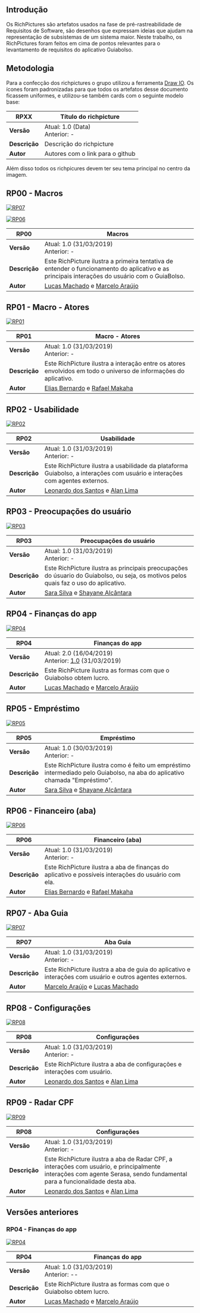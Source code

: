 ## **Introdução**

Os RichPictures são artefatos usados na fase de pré-rastreabilidade de Requisitos de Software, são desenhos que expressam ideias que ajudam na representação de subsistemas de um sistema maior. Neste trabalho, os RichPictures foram feitos em cima de pontos relevantes para o levantamento de requisitos do aplicativo Guiabolso.

## **Metodologia**

Para a confecção dos richpictures o grupo utilizou a ferramenta [Draw IO](https://www.draw.io/). Os ícones foram padronizadas para que todos os artefatos desse documento ficassem uniformes, e utilizou-se também cards com o seguinte modelo base:

| **RPXX** | **Título do richpicture**  |
|--|--|
| **Versão**| Atual: 1.0 (Data) <br> Anterior: - | 
| **Descrição** | Descrição do richpicture | 
|**Autor**| Autores com o link para o github | 

Além disso todos os richpicures devem ter seu tema principal no centro da imagem. 

<div class="align-center"></div>

## RP00 - Macros

[ ![RP07](./../img/rich_picture/rich_picture_macro_02.jpg) ](./../img/rich_picture/rich_picture_macro_02.jpg)

[ ![RP06](./../img/rich_picture/rich_picture_macro_01.jpg) ](./../img/rich_picture/rich_picture_macro_01.jpg)

| **RP00** | **Macros**  |
|--|--|
| **Versão**| Atual: 1.0 (31/03/2019) <br> Anterior: - | 
| **Descrição** | Este RichPicture ilustra a primeira tentativa de entender o funcionamento do aplicativo e as principais interações do usuário com o GuiaBolso. |
|**Autor**| [Lucas Machado](https://github.com/lmmLucasMachado) e [Marcelo Araújo](https://github.com/santosm46) | 

## RP01 - Macro - Atores

[ ![RP01](./../img/rich_picture/rich_picture_macro_atores.png) ](./../img/rich_picture/rich_picture_macro_atores.png)

| **RP01** | **Macro - Atores**  |
|--|--|
| **Versão**| Atual: 1.0 (31/03/2019) <br> Anterior: - | 
| **Descrição** | Este RichPicture ilustra a interação entre os atores envolvidos em todo o universo de informações do aplicativo. |
|**Autor**| [Elias Bernardo](https://github.com/silvasara) e [Rafael Makaha](https://github.com/rafaelmakaha) | 

## RP02 - Usabilidade

[ ![RP02](./../img/rich_picture/rich_picture_usabilidade.jpg) ](./../img/rich_picture/rich_picture_usabilidade.jpg)

| **RP02** | **Usabilidade**  |
|--|--|
| **Versão**| Atual: 1.0 (31/03/2019) <br> Anterior: - | 
| **Descrição** | Este RichPicture ilustra a usabilidade da plataforma Guiabolso, a interações com usuário e interações com agentes externos. |
|**Autor**| [Leonardo dos Santos](https://github.com/leossb36) e [Alan Lima](https://github.com/alanrslima) | 

## RP03 - Preocupações do usuário

[ ![RP03](./../img/rich_picture/rich_picture_preocupacoes.png) ](./../img/rich_picture/rich_picture_preocupacoes.png)  

| **RP03** | **Preocupações do usuário**  |
|--|--|
| **Versão**| Atual: 1.0 (31/03/2019) <br> Anterior: - | 
| **Descrição** | Este RichPicture ilustra as principais preocupações do úsuario do Guiabolso, ou seja, os motivos pelos quais faz o uso do aplicativo. |
|**Autor**| [Sara Silva](https://github.com/silvasara) e [Shayane Alcântara](https://github.com/shayanealcantara)| 

## RP04 - Finanças do app

[ ![RP04](./../img/rich_picture/rich_picture_financas_do_app_2.png) ](./../img/rich_picture/rich_picture_financas_do_app.png)

| **RP04** | **Finanças do app**  |
|--|--|
| **Versão**| Atual: 2.0 (16/04/2019) <br> Anterior: [1.0](#rp04-financas-do-app_1) (31/03/2019) | 
| **Descrição** | Este RichPicture ilustra as formas com que o Guiabolso obtem lucro. |
|**Autor**| [Lucas Machado](https://github.com/lmmLucasMachado)  e [Marcelo Araújo](https://github.com/santosm46) | 

## RP05 - Empréstimo

[ ![RP05](./../img/rich_picture/rich_picture_emprestimos.png) ](./../img/rich_picture/rich_picture_emprestimos.png)

| **RP05** | **Empréstimo**  |
|--|--|
| **Versão**| Atual: 1.0 (30/03/2019) <br> Anterior: - | 
| **Descrição** | Este RichPicture ilustra como é feito um empréstimo intermediado pelo Guiabolso, na aba do aplicativo chamada "Empréstimo". |
|**Autor**| [Sara Silva](https://github.com/silvasara) e [Shayane Alcântara](https://github.com/shayanealcantara)| 

## RP06 - Financeiro (aba)

[ ![RP06](./../img/rich_picture/rich_picture_financas.png) ](./../img/rich_picture/rich_picture_financas.png)

| **RP06** | **Financeiro (aba)**  |
|--|--|
| **Versão**| Atual: 1.0 (31/03/2019) <br> Anterior: - | 
| **Descrição** | Este RichPicture ilustra a aba de finanças do aplicativo e possíveis interações do usuário com ela. |
|**Autor**| [Elias Bernardo](https://github.com/silvasara) e [Rafael Makaha](https://github.com/rafaelmakaha)| 

## RP07 - Aba Guia

[ ![RP07](./../img/rich_picture/rich_picture_guia.png) ](./../img/rich_picture/rich_picture_guia.png)

| **RP07** | **Aba Guia**  |
|--|--|
| **Versão**| Atual: 1.0 (31/03/2019) <br> Anterior: - | 
| **Descrição** | Este RichPicture ilustra a aba de guia do aplicativo e interações com usuário e outros agentes externos. |
|**Autor**| [Marcelo Araújo](https://github.com/santosm46) e [Lucas Machado](https://github.com/lmmLucasMachado) | 

## RP08 - Configurações

[ ![RP08](./../img/rich_picture/rich_picture_configuracao.jpg) ](./../img/rich_picture/rich_picture_configuracao.jpg)

| **RP08** | **Configurações**  |
|--|--|
| **Versão**| Atual: 1.0 (31/03/2019) <br> Anterior: - | 
| **Descrição** | Este RichPicture ilustra a aba de configurações e interações com usuário. |
|**Autor**| [Leonardo dos Santos](https://github.com/leossb36) e [Alan Lima](https://github.com/alanrslima)| 

## RP09 - Radar CPF

[ ![RP09](./../img/rich_picture/rich_picture_radar_cpf.jpg) ](./../img/rich_picture/rich_picture_radar_cpf.jpg)

| **RP08** | **Configurações**  |
|--|--|
| **Versão**| Atual: 1.0 (31/03/2019) <br> Anterior: - | 
| **Descrição** | Este RichPicture ilustra a aba de Radar CPF, a interações com usuário, e principalmente interações com agente Serasa, sendo fundamental para a funcionalidade desta aba. |
|**Autor**| [Leonardo dos Santos](https://github.com/leossb36) e [Alan Lima](https://github.com/alanrslima)| 

## Versões anteriores

### RP04 - Finanças do app

[ ![RP04](./../img/rich_picture/rich_picture_financas_do_app.png) ](./../img/rich_picture/rich_picture_financas_do_app.png)

| **RP04** | **Finanças do app**  |
|--|--|
| **Versão**| Atual: 1.0 (31/03/2019)  <br> Anterior: --| 
| **Descrição** | Este RichPicture ilustra as formas com que o Guiabolso obtem lucro. |
|**Autor**| [Lucas Machado](https://github.com/lmmLucasMachado)  e [Marcelo Araújo](https://github.com/santosm46) | 